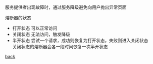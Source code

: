 服务提供者出现故障时，通过服务降级避免向用户抛出异常页面  

熔断器的状态  
- 打开状态 可以正常访问  
- 关闭状态 无法访问，触发降级  
- 半开状态 尝试一个请求，成功则恢复为打开状态，失败则进入关闭状态  
关闭状态的熔断器会各一段时间恢复一次半开状态  

[back](../15.md)  